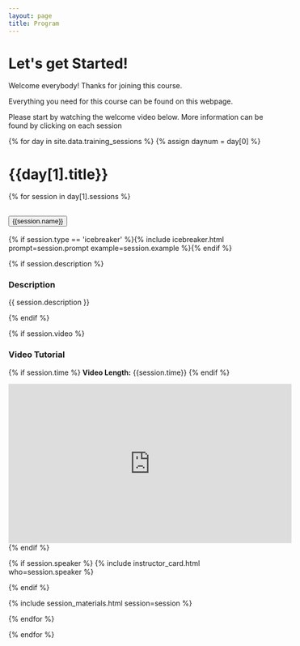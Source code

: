 ```yaml
---
layout: page
title: Program
---
```



# Let's get Started!

Welcome everybody! Thanks for joining this course.

Everything you need for this course can be found on this webpage.

Please start by watching the welcome video below. More information can be found by clicking on each session

{% for day in site.data.training_sessions %}
 {% assign daynum = day[0] %}

# {{day[1].title}}

<div class="accordion" id="accordion{{daynum}}">

{% for session in day[1].sessions %}
 <div class="accordion-item">
  <h2 class="accordion-header" id="heading{{daynum}}{{forloop.index0}}">
   <button class="accordion-button" type="button" data-bs-toggle="collapse" data-bs-target="#collapse{{daynum}}{{forloop.index0}}" aria-expanded="true" aria-controls="collapse{{daynum}}{{forloop.index0}}">
        {{session.name}}
   </button>
  </h2>
  <div id="collapse{{daynum}}{{forloop.index0}}" class="accordion-collapse collapse {% if session.show  %}show{% endif %}" aria-labelledby="heading{{daynum}}{{forlop.index0}}" data-bs-parent="#accordion{{daynum}}">
   <div class="accordion-body">

   <!-- icebreaker -->
   {% if session.type == 'icebreaker' %}{% include icebreaker.html prompt=session.prompt example=session.example %}{% endif %}


   <!-- session description -->
   {% if session.description %}
   <h3>Description</h3>
   <p> {{ session.description }} </p>
   {% endif %}

   <!-- speaker and video -->
   {% if session.video %}
   <h3>Video Tutorial </h3>
   {% if session.time %} <strong>Video Length:</strong> {{session.time}} {% endif %}
   <div class="flex-row" style="margin-top:1em;">
    <div>
     <iframe width="560" height="315" src="https://www.youtube.com/embed/{{session.video}}" frameborder="0" allow="accelerometer; autoplay; clipboard-write; encrypted-media; gyroscope; picture-in-picture" allowfullscreen></iframe>
    </div>
   {% endif %}

   {% if session.speaker %}
    {% include instructor_card.html who=session.speaker %}
   </div><!-- end flex -->
   {% endif %}

   <!-- session links  -->
   {% include session_materials.html session=session %}
   <!-- end session links -->
   </div><!-- end accordion body -->
  </div><!-- end collapse -->
 </div><!-- end accordion item (training session) -->
 {% endfor %}

</div><!-- end accordion (day) -->

{% endfor %}


